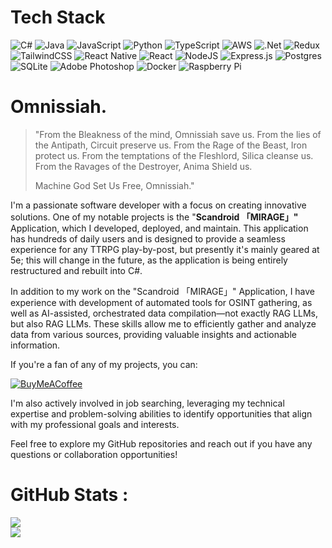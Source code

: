 # Tech Stack
![C#](https://img.shields.io/badge/c%23-%23239120.svg?style=for-the-badge&logo=c-sharp&logoColor=white) ![Java](https://img.shields.io/badge/java-%23ED8B00.svg?style=for-the-badge&logo=java&logoColor=white) ![JavaScript](https://img.shields.io/badge/javascript-%23323330.svg?style=for-the-badge&logo=javascript&logoColor=%23F7DF1E) ![Python](https://img.shields.io/badge/python-3670A0?style=for-the-badge&logo=python&logoColor=ffdd54) ![TypeScript](https://img.shields.io/badge/typescript-%23007ACC.svg?style=for-the-badge&logo=typescript&logoColor=white) ![AWS](https://img.shields.io/badge/AWS-%23FF9900.svg?style=for-the-badge&logo=amazon-aws&logoColor=white)  ![.Net](https://img.shields.io/badge/.NET-5C2D91?style=for-the-badge&logo=.net&logoColor=white)  ![Redux](https://img.shields.io/badge/redux-%23593d88.svg?style=for-the-badge&logo=redux&logoColor=white) ![TailwindCSS](https://img.shields.io/badge/tailwindcss-%2338B2AC.svg?style=for-the-badge&logo=tailwind-css&logoColor=white) ![React Native](https://img.shields.io/badge/react_native-%2320232a.svg?style=for-the-badge&logo=react&logoColor=%2361DAFB) ![React](https://img.shields.io/badge/react-%2320232a.svg?style=for-the-badge&logo=react&logoColor=%2361DAFB) ![NodeJS](https://img.shields.io/badge/node.js-6DA55F?style=for-the-badge&logo=node.js&logoColor=white) ![Express.js](https://img.shields.io/badge/express.js-%23404d59.svg?style=for-the-badge&logo=express&logoColor=%2361DAFB)  ![Postgres](https://img.shields.io/badge/postgres-%23316192.svg?style=for-the-badge&logo=postgresql&logoColor=white)  ![SQLite](https://img.shields.io/badge/sqlite-%2307405e.svg?style=for-the-badge&logo=sqlite&logoColor=white) ![Adobe Photoshop](https://img.shields.io/badge/adobephotoshop-%2331A8FF.svg?style=for-the-badge&logo=adobephotoshop&logoColor=white)  ![Docker](https://img.shields.io/badge/docker-%230db7ed.svg?style=for-the-badge&logo=docker&logoColor=white) ![Raspberry Pi](https://img.shields.io/badge/-RaspberryPi-C51A4A?style=for-the-badge&logo=Raspberry-Pi)
# Omnissiah.

> "From the Bleakness of the mind,
> Omnissiah save us.
> From the lies of the Antipath,
> Circuit preserve us.
> From the Rage of the Beast,
> Iron protect us.
> From the temptations of the Fleshlord,
> Silica cleanse us.
> From the Ravages of the Destroyer,
> Anima Shield us.
>
> Machine God Set Us Free,
> Omnissiah."



I'm a passionate software developer with a focus on creating innovative solutions. One of my notable projects is the "**Scandroid 「MIRAGE」"** Application, which I developed, deployed, and maintain. This application has hundreds of daily users and is designed to provide a seamless experience for any TTRPG play-by-post, but presently it's mainly geared at 5e; this will change in the future, as the application is being entirely restructured and rebuilt into C#.

In addition to my work on the "Scandroid 「MIRAGE」" Application, I have experience with development of automated tools for OSINT gathering, as well as AI-assisted, orchestrated data compilation—not exactly RAG LLMs, but also RAG LLMs. These skills allow me to efficiently gather and analyze data from various sources, providing valuable insights and actionable information.

If you're a fan of any of my projects, you can:

[![BuyMeACoffee](https://img.shields.io/badge/Buy%20Me%20a%20Coffee-ffdd00?style=for-the-badge&logo=buy-me-a-coffee&logoColor=black)](https://buymeacoffee.com/https://ko-fi.com/Q5Q8YABHT)

I'm also actively involved in job searching, leveraging my technical expertise and problem-solving abilities to identify opportunities that align with my professional goals and interests.

Feel free to explore my GitHub repositories and reach out if you have any questions or collaboration opportunities!

# GitHub Stats :
![](https://github-readme-stats.vercel.app/api?username=Varelion&theme=chartreuse-dark&hide_border=false&include_all_commits=true&count_private=true)<br/>
![](https://github-readme-streak-stats.herokuapp.com/?user=Varelion&theme=chartreuse-dark&hide_border=false)<br/>

